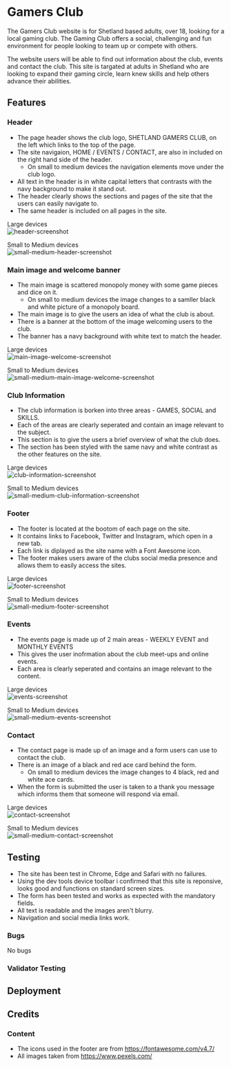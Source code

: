 # Gamers Club

The Gamers Club website is for Shetland based adults, over 18, looking for a local gaming club. 
The Gaming Club offers a social, challenging and fun environment for people looking to team up or compete with others.

The website users will be able to find out information about the club, events and contact the club. This site is targated at adults in Shetland who are looking to expand their gaming circle, learn knew skills and help others advance their abilities. 

<!-- add screenshot of homepage -->

## Features

### Header

- The page header shows the club logo, SHETLAND GAMERS CLUB, on the left which links to the top of the page.
- The site navigaion, HOME / EVENTS / CONTACT, are also in included on the right hand side of the header.
    - On small to medium devices the navigation elements move under the club logo.
- All text in the header is in white capital letters that contrasts with the navy background to make it stand out.
- The header clearly shows the sections and pages of the site that the users can easily navigate to. 
- The same header is included on all pages in the site. 

Large devices<br>
![header-screenshot](/screenshots/header.png)

Small to Medium devices<br>
![small-medium-header-screenshot](/screenshots/sm-header.png)

### Main image and welcome banner

- The main image is scattered monopoly money with some game pieces and dice on it. 
    - On small to medium devices the image changes to a samller black and white picture of a monopoly board.
- The main image is to give the users an idea of what the club is about. 
- There is a banner at the bottom of the image welcoming users to the club. 
- The banner has a navy background with white text to match the header.

Large devices<br>
![main-image-welcome-screenshot](/screenshots/main-image-welcome.png)

Small to Medium devices<br>
![small-medium-main-image-welcome-screenshot](/screenshots/sm-main-image-welcome.png)

### Club Information

- The club information is borken into three areas - GAMES, SOCIAL and SKILLS.
- Each of the areas are clearly seperated and contain an image relevant to the subject. 
- This section is to give the users a brief overview of what the club does.
- The section has been styled with the same navy and white contrast as the other features on the site. 

Large devices<br>
![club-information-screenshot](/screenshots/info.png)

Small to Medium devices<br>
![small-medium-club-information-screenshot](/screenshots/sm-info.png)

### Footer

- The footer is located at the bootom of each page on the site.
- It contains links to Facebook, Twitter and Instagram, which open in a new tab.
- Each link is diplayed as the site name with a Font Awesome icon. 
- The footer makes users aware of the clubs social media presence and allows them to easily access the sites. 

Large devices<br>
![footer-screenshot](/screenshots/footer.png)

Small to Medium devices<br>
![small-medium-footer-screenshot](/screenshots/sm-footer.png)

### Events

- The events page is made up of 2 main areas - WEEKLY EVENT and MONTHLY EVENTS
- This gives the user inofrmation about the club meet-ups and online events. 
- Each area is clearly seperated and contains an image relevant to the content.

Large devices<br>
![events-screenshot](/screenshots/events.png)

Small to Medium devices<br>
![small-medium-events-screenshot](/screenshots/sm-events.png)

### Contact

- The contact page is made up of an image and a form users can use to contact the club.
- There is an image of a black and red ace card behind the form.
    - On small to medium devices the image changes to 4 black, red and white ace cards.
- When the form is submitted the user is taken to a thank you message which informs them that someone will respond via email. 

Large devices<br>
![contact-screenshot](/screenshots/contact.png)

Small to Medium devices<br>
![small-medium-contact-screenshot](/screenshots/sm-contact.png)

## Testing

- The site has been test in Chrome, Edge and Safari with no failures.
- Using the dev tools device toolbar i confirmed that this site is reponsive, looks good and functions on standard screen sizes.
- The form has been tested and works as expected with the mandatory fields. 
- All text is readable and the images aren't blurry.
- Navigation and social media links work.

### Bugs

No bugs

### Validator Testing

<!-- html, css, accessibility, results screen shots-->

## Deployment

<!-- Deloyed to Github pages - explain how and include link to site -->

## Credits

### Content

- The icons used in the footer are from https://fontawesome.com/v4.7/
- All images taken from https://www.pexels.com/
